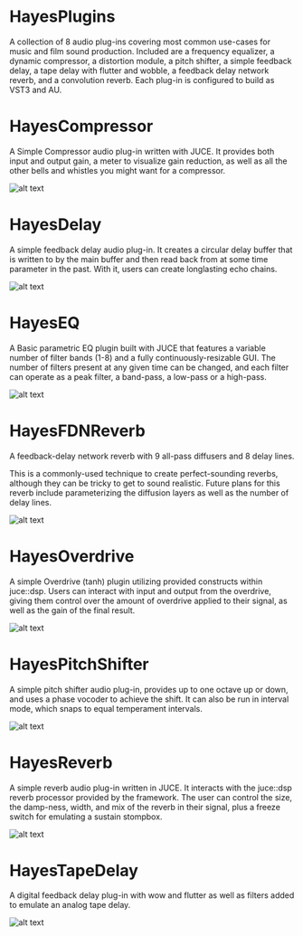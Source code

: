 # HayesPlugins

A collection of 8 audio plug-ins covering most common use-cases for music and film sound production. Included are a frequency equalizer, a dynamic compressor, a distortion module, a pitch shifter, a simple feedback delay, a tape delay with flutter and wobble, a feedback delay network reverb, and a convolution reverb. Each plug-in is configured to build as VST3 and AU.

# HayesCompressor
A Simple Compressor audio plug-in written with JUCE. 
It provides both input and output gain, a meter to visualize gain reduction, as well as all the other bells and whistles you might want for a compressor.

![alt text](HayesCompressor/Images/CompressorGUI.png)


# HayesDelay
A simple feedback delay audio plug-in. 
It creates a circular delay buffer that is written to by the main buffer and then read back from at some time parameter in the past.
With it, users can create longlasting echo chains.

![alt text](HayesDelay/Images/DelayGUI.png)


# HayesEQ
A Basic parametric EQ plugin built with JUCE that features a variable number of filter bands (1-8) and a fully continuously-resizable GUI.
The number of filters present at any given time can be changed, and each filter can operate as a peak filter, a band-pass, a low-pass or a high-pass.

![alt text](HayesEQ/Images/2xscaleIIRFilterGUI.png)


# HayesFDNReverb
A feedback-delay network reverb with 9 all-pass diffusers and 8 delay lines.

This is a commonly-used technique to create perfect-sounding reverbs, although they can be tricky to get to sound realistic.
Future plans for this reverb include parameterizing the diffusion layers as well as the number of delay lines.

![alt text](HayesFDNReverb/Images/FDNReverbGUI.png)


# HayesOverdrive
A simple Overdrive (tanh) plugin utilizing provided constructs within juce::dsp.
Users can interact with input and output from the overdrive, giving them control over the amount of overdrive applied to their signal,
as well as the gain of the final result.

![alt text](HayesOverdrive/Images/OverdriveGUI.png)


# HayesPitchShifter
A simple pitch shifter audio plug-in, provides up to one octave up or down, and uses a phase vocoder to achieve the shift. 
It can also be run in interval mode, which snaps to equal temperament intervals.

![alt text](HayesPitchShifter/Images/PitchShifterGUI.png)


# HayesReverb
A simple reverb audio plug-in written in JUCE. It interacts with the juce::dsp reverb processor provided by the framework.
The user can control the size, the damp-ness, width, and mix of the reverb in their signal, plus a freeze switch for emulating
a sustain stompbox.

![alt text](HayesReverb/Resources/ReverbGUI.png)


# HayesTapeDelay
A digital feedback delay plug-in with wow and flutter as well as filters added to emulate an analog tape delay.

![alt text](HayesTapeDelay/Images/TapeDelayGUI.png)
